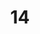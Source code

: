 ---
layout: photo
title: "14"
image_main: 14/20050430-185_8546-500.jpg
left: 13.html
right: 15.html
---